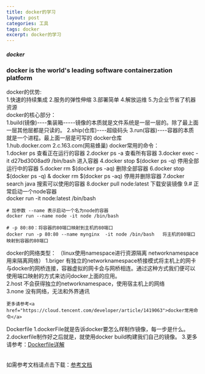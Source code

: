 ```yaml
---
title: docker的学习
layout: post
categories: 工具
tags: docker
excerpt: docker的学习
---
```

##### docker       			
### docker is the world's leading software containerzation platform	    			    			   
docker的优势:   
	1.快速的持续集成
	2.服务的弹性伸缩
	3.部署简单
	4.解放运维
	5.为企业节省了机器资源   
docker的核心部分：      
	1.build(镜像)----集装箱-----镜像的本质就是文件系统是一层一层的。除了最上面一层其他层都是只读的。
	2.ship(仓库)----超级码头
	3.run(容器)----容器的本质就是一个进程。最上面一层是可写的
docker仓库   
	1.hub.docker.com
	2.c.163.com(网易蜂巢)
docker常用的命令：   
	1.docker ps	查看正在运行的容器
	2.docker ps -a	查看所有容器
	3.docker exec -it d27bd3008ad9 /bin/bash	进入容器
	4.docker stop $(docker ps -q) 停用全部运行中的容器
	5.docker rm $(docker ps -aq)	删除全部容器
	6.docker stop $(docker ps -q) & docker rm $(docker ps -aq)	停用并删除容器
	7.docker search java	搜索可以使用的容器
	8.docker pull node:latest	下载安装镜像
	9.# 正常启动一个node容器   
	docker run -it node:latest /bin/bash   

	# 加参数 --name 表示启动一个名为node的容器   
	docker run --name node -it node /bin/bash   

	# -p 80:80：将容器的80端口映射到主机的80端口   
	docker run -p 80:80 --name mynginx  -it node /bin/bash   将主机的80端口映射到容器的80端口
docker的网络类型：      （linux使用namespace进行资源隔离 networknamespace用来隔离网络）
	1.briger 有独立的networknamespace桥接模式将主机上的网卡与docker的网桥连接，容器虚拟的网卡会与网桥相连。通过这种方式我们便可以使用端口映射的方式来访问docker上面的应用。   
	2.host 不会获得独立的networknamespace，使用宿主机上的网络   
	3.none 没有网络，无法和外界通讯   

	更多请参考<a href="https://cloud.tencent.com/developer/article/1419063">docker常用命令</a>
Dockerfile
	1.dockerFile就是告诉docker要怎么样制作镜像，每一步是什么。
	2.dockerfile制作好之后就是，就使用docker build构建我们自己的镜像。
	3.更多请参考：<a href="https://www.runoob.com/docker/docker-dockerfile.html">Dockerfile详解</a>
	

	
	

###### 
 
   

	

   
如需参考文档请点击下载：[参考文档](/assets/mybatis/Mybatis第一天讲义.pdf)        
       
    
 
